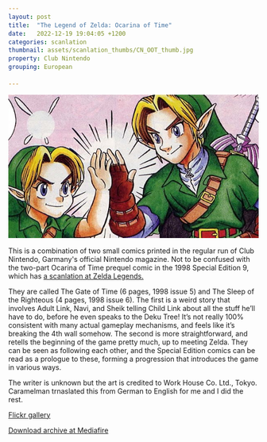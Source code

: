 ```yaml
---
layout: post
title:  "The Legend of Zelda: Ocarina of Time"
date:   2022-12-19 19:04:05 +1200
categories: scanlation
thumbnail: assets/scanlation_thumbs/CN_OOT_thumb.jpg
property: Club Nintendo
grouping: European

---
```


![](/assets/headers/CN_OOT_header.jpg)

This is a combination of two small comics printed in the regular run of Club Nintendo, Garmany's official Nintendo magazine. Not to be confused with the two-part Ocarina of Time prequel comic in the 1998 Special Edition 9, which has [a scanlation at Zelda Legends.](http://www.zeldalegends.net/index.php?n=manga#295)

They are called The Gate of Time (6 pages, 1998 issue 5) and The Sleep of the Righteous (4 pages, 1998 issue 6). The first is a weird story that involves Adult Link, Navi, and Sheik telling Child Link about all the stuff he’ll have to do, before he even speaks to the Deku Tree! It’s not really 100% consistent with many actual gameplay mechanisms, and feels like it’s breaking the 4th wall somehow. The second is more straightforward, and retells the beginning of the game pretty much, up to meeting Zelda. They can be seen as following each other, and the Special Edition comics can be read as a prologue to these, forming a progression that introduces the game in various ways.

The writer is unknown but the art is credited to Work House Co. Ltd., Tokyo. Caramelman trnaslated this from German to English for me and I did the rest.

[Flickr gallery](https://www.flickr.com/photos/miloscat/albums/72157676924504554)

[Download archive at Mediafire](https://www.mediafire.com/?2collsedjbsr7nu)